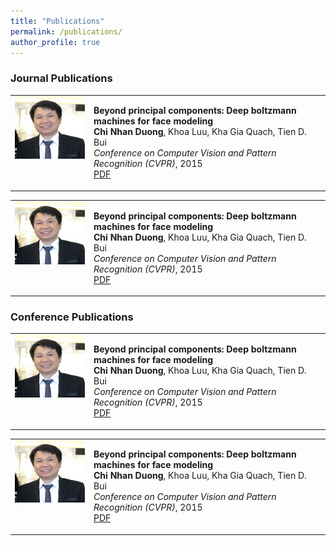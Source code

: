 ```yaml
---
title: "Publications"
permalink: /publications/
author_profile: true
---
```


### Journal Publications

<table width="900" align="center" border="0">
	<td width="25%" valign="top" align="center"><img src="/images/dcnhan.png" alt="game" width="120" height="100" style="border-style: none"></td>
	<td width="75%" valign="top"><p><heading><strong>Beyond principal components: Deep boltzmann machines for face modeling</strong></heading><br><strong> Chi Nhan Duong</strong>, Khoa Luu, Kha Gia Quach, Tien D. Bui<br><em>Conference on Computer Vision and Pattern Recognition (CVPR)</em>, 2015<br><a href="https://www.cv-foundation.org/openaccess/content_cvpr_2015/papers/Duong_Beyond_Principal_Components_2015_CVPR_paper.pdf">PDF</a></p></td></table>

<table width="900" align="center" border="0">
	<td width="25%" valign="top" align="center"><img src="/images/dcnhan.png" alt="game" width="120" height="100" style="border-style: none"></td>
	<td width="75%" valign="top"><p><heading><strong>Beyond principal components: Deep boltzmann machines for face modeling</strong></heading><br><strong> Chi Nhan Duong</strong>, Khoa Luu, Kha Gia Quach, Tien D. Bui<br><em>Conference on Computer Vision and Pattern Recognition (CVPR)</em>, 2015<br><a href="https://www.cv-foundation.org/openaccess/content_cvpr_2015/papers/Duong_Beyond_Principal_Components_2015_CVPR_paper.pdf">PDF</a></p></td></table>	 


### Conference Publications
<table width="900" align="center" border="0">
	<td width="25%" valign="top" align="center"><img src="/images/dcnhan.png" alt="game" width="120" height="100" style="border-style: none"></td>
	<td width="75%" valign="top"><p><heading><strong>Beyond principal components: Deep boltzmann machines for face modeling</strong></heading><br><strong> Chi Nhan Duong</strong>, Khoa Luu, Kha Gia Quach, Tien D. Bui<br><em>Conference on Computer Vision and Pattern Recognition (CVPR)</em>, 2015<br><a href="https://www.cv-foundation.org/openaccess/content_cvpr_2015/papers/Duong_Beyond_Principal_Components_2015_CVPR_paper.pdf">PDF</a></p></td></table>

<table width="900" align="center" border="0">
	<td width="25%" valign="top" align="center"><img src="/images/dcnhan.png" alt="game" width="120" height="100" style="border-style: none"></td>
	<td width="75%" valign="top"><p><heading><strong>Beyond principal components: Deep boltzmann machines for face modeling</strong></heading><br><strong> Chi Nhan Duong</strong>, Khoa Luu, Kha Gia Quach, Tien D. Bui<br><em>Conference on Computer Vision and Pattern Recognition (CVPR)</em>, 2015<br><a href="https://www.cv-foundation.org/openaccess/content_cvpr_2015/papers/Duong_Beyond_Principal_Components_2015_CVPR_paper.pdf">PDF</a></p></td></table>	 
